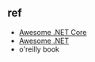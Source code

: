 

## ref

+ [Awesome .NET Core](https://github.com/thangchung/awesome-dotnet-core#readme)
+ [Awesome .NET](https://github.com/quozd/awesome-dotnet)
+ o'reilly book